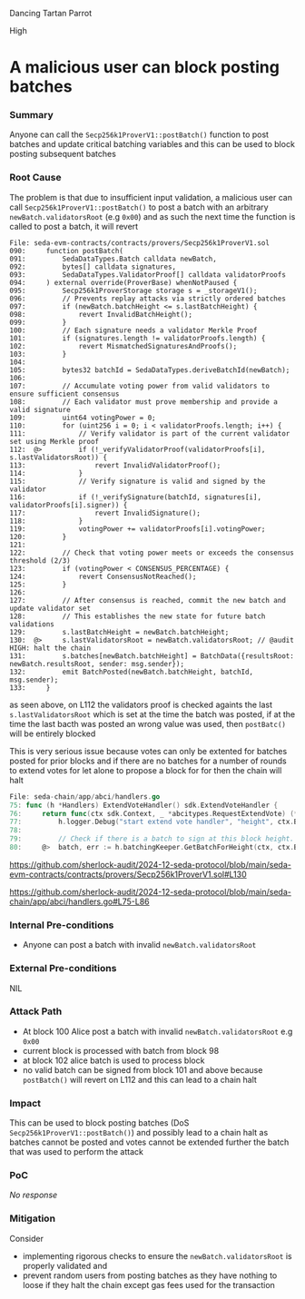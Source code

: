 Dancing Tartan Parrot

High

# A malicious user can block posting batches

### Summary

Anyone can call the `Secp256k1ProverV1::postBatch()` function to post batches and update critical batching variables and this can be used to block posting subsequent batches


### Root Cause

The problem is that due to insufficient input validation, a malicious user can call `Secp256k1ProverV1::postBatch()` to post a batch with an arbitrary `newBatch.validatorsRoot` (e.g `0x00`) and as such the next time the function is called to post a batch, it will revert

```solidity
File: seda-evm-contracts/contracts/provers/Secp256k1ProverV1.sol
090:     function postBatch(
091:         SedaDataTypes.Batch calldata newBatch,
092:         bytes[] calldata signatures,
093:         SedaDataTypes.ValidatorProof[] calldata validatorProofs
094:     ) external override(ProverBase) whenNotPaused {
095:         Secp256k1ProverStorage storage s = _storageV1();
096:         // Prevents replay attacks via strictly ordered batches
097:         if (newBatch.batchHeight <= s.lastBatchHeight) {
098:             revert InvalidBatchHeight();
099:         }
100:         // Each signature needs a validator Merkle Proof
101:         if (signatures.length != validatorProofs.length) {
102:             revert MismatchedSignaturesAndProofs();
103:         }
104: 
105:         bytes32 batchId = SedaDataTypes.deriveBatchId(newBatch);
106: 
107:         // Accumulate voting power from valid validators to ensure sufficient consensus
108:         // Each validator must prove membership and provide a valid signature
109:         uint64 votingPower = 0;
110:         for (uint256 i = 0; i < validatorProofs.length; i++) {
111:             // Verify validator is part of the current validator set using Merkle proof
112:  @>         if (!_verifyValidatorProof(validatorProofs[i], s.lastValidatorsRoot)) {
113:                 revert InvalidValidatorProof();
114:             }
115:             // Verify signature is valid and signed by the validator
116:             if (!_verifySignature(batchId, signatures[i], validatorProofs[i].signer)) {
117:                 revert InvalidSignature();
118:             }
119:             votingPower += validatorProofs[i].votingPower;
120:         }
121: 
122:         // Check that voting power meets or exceeds the consensus threshold (2/3)
123:         if (votingPower < CONSENSUS_PERCENTAGE) {
124:             revert ConsensusNotReached();
125:         }
126: 
127:         // After consensus is reached, commit the new batch and update validator set
128:         // This establishes the new state for future batch validations
129:         s.lastBatchHeight = newBatch.batchHeight;
130:  @>     s.lastValidatorsRoot = newBatch.validatorsRoot; // @audit HIGH: halt the chain
131:         s.batches[newBatch.batchHeight] = BatchData({resultsRoot: newBatch.resultsRoot, sender: msg.sender});
132:         emit BatchPosted(newBatch.batchHeight, batchId, msg.sender);
133:     }

```

as seen above, on L112 the validators proof is checked againts the last `s.lastValidatorsRoot` which is set at the time the batch was posted, if at the time the last bacth was posted an wrong value was used, then `postBatc()` will be entirely blocked

This is very serious issue because votes can only be extented for batches posted for prior blocks and if there are no batches for a number of rounds to extend votes for let alone to propose a block for for then the chain will halt

```go
File: seda-chain/app/abci/handlers.go
75: func (h *Handlers) ExtendVoteHandler() sdk.ExtendVoteHandler {
76: 	return func(ctx sdk.Context, _ *abcitypes.RequestExtendVote) (*abcitypes.ResponseExtendVote, error) {
77: 		h.logger.Debug("start extend vote handler", "height", ctx.BlockHeight())
78: 
79: 		// Check if there is a batch to sign at this block height.
80: 	@>	batch, err := h.batchingKeeper.GetBatchForHeight(ctx, ctx.BlockHeight()+BlockOffsetSignPhase)

```

https://github.com/sherlock-audit/2024-12-seda-protocol/blob/main/seda-evm-contracts/contracts/provers/Secp256k1ProverV1.sol#L130

https://github.com/sherlock-audit/2024-12-seda-protocol/blob/main/seda-chain/app/abci/handlers.go#L75-L86

### Internal Pre-conditions

- Anyone can post a batch with invalid `newBatch.validatorsRoot`

### External Pre-conditions

NIL

### Attack Path

- At block 100 Alice post a batch with invalid `newBatch.validatorsRoot` e.g `0x00`
- current block is processed with batch from block 98
- at block 102 alice batch is used to process block 
- no valid batch can be signed from block 101 and above because `postBatch()` will revert on L112 and this can lead to a chain halt

### Impact

This can be used to block posting batches (DoS `Secp256k1ProverV1::postBatch()`) and possibly lead to a chain halt as batches cannot be posted and votes cannot be extended further the batch that was used to perform the attack

### PoC

_No response_

### Mitigation

Consider 
- implementing rigorous checks to ensure the `newBatch.validatorsRoot` is properly validated and
- prevent random users from posting batches as they have nothing to loose if they halt the chain except gas fees used for the transaction